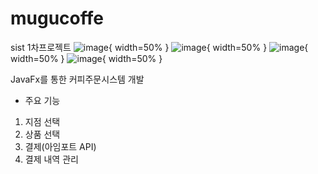 # mugucoffe
sist 1차프로젝트
![image](https://user-images.githubusercontent.com/48818574/90143184-446df800-ddb8-11ea-853d-ec5ba281d24c.png){ width=50% }
![image](https://user-images.githubusercontent.com/48818574/90143203-49cb4280-ddb8-11ea-8400-b8601585ef71.png){ width=50% }
![image](https://user-images.githubusercontent.com/48818574/90143217-4e8ff680-ddb8-11ea-9e73-3a664ded13bb.png){ width=50% }
![image](https://user-images.githubusercontent.com/48818574/90143237-5354aa80-ddb8-11ea-956e-296f036d764a.png){ width=50% }

JavaFx를 통한 커피주문시스템 개발 
* 주요 기능 
1. 지점 선택 
2. 상품 선택 
3. 결제(아임포트 API) 
4. 결제 내역 관리

